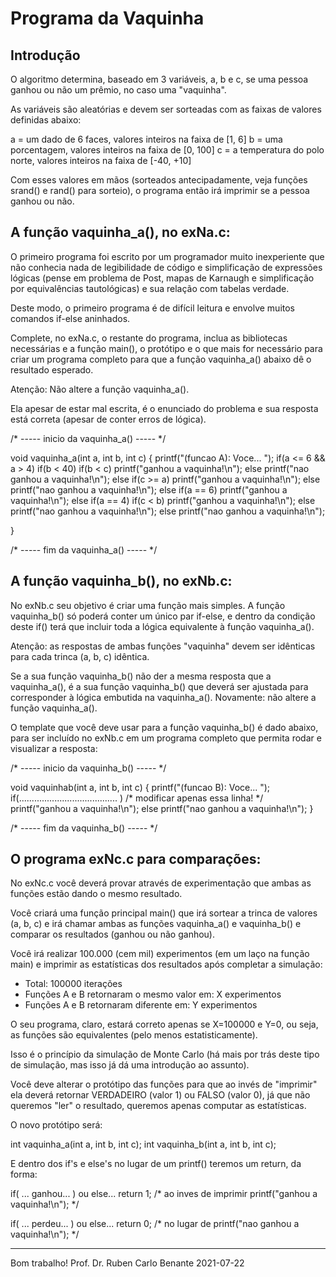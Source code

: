 # Programa da Vaquinha




## Introdução

O algoritmo determina, baseado em 3 variáveis, a, b e c, se uma pessoa ganhou ou não um prêmio, no caso uma "vaquinha".

As variáveis são aleatórias e devem ser sorteadas com as faixas de valores definidas abaixo:

a = um dado de 6 faces, valores inteiros na faixa de [1, 6]
b = uma porcentagem, valores inteiros na faixa de [0, 100]
c = a temperatura do polo norte, valores inteiros na faixa de [-40, +10]


Com esses valores em mãos (sorteados antecipadamente, veja funções srand() e rand() para sorteio), o programa então irá imprimir se a pessoa ganhou ou não.




## A função vaquinha_a(), no exNa.c:

O primeiro programa foi escrito por um programador muito inexperiente que não conhecia nada de legibilidade de código e simplificação de expressões lógicas (pense em problema de Post, mapas de Karnaugh e simplificação por equivalências tautológicas) e sua relação com tabelas verdade.


Deste modo, o primeiro programa é de difícil leitura e envolve muitos comandos if-else aninhados.


Complete, no exNa.c, o restante do programa, inclua as bibliotecas necessárias e a função main(), o protótipo e o que mais for necessário para criar um programa completo para que a função vaquinha_a() abaixo dê o resultado esperado.


Atenção: Não altere a função vaquinha_a().

Ela apesar de estar mal escrita, é o enunciado do problema e sua resposta está correta (apesar de conter erros de lógica).



/* ----- inicio da vaquinha_a() ----- */

void vaquinha_a(int a, int b, int c)
{
    printf("(funcao A): Voce... ");
    if(a <= 6 && a > 4)
        if(b < 40)
            if(b < c)
                printf("ganhou a vaquinha!\n");
            else
                printf("nao ganhou a vaquinha!\n");
        else
            if(c >= a)
                printf("ganhou a vaquinha!\n");
            else
                printf("nao ganhou a vaquinha!\n");
    else
        if(a == 6)
            printf("ganhou a vaquinha!\n");
        else
            if(a == 4)
                if(c < b)
                    printf("ganhou a vaquinha!\n");
                else
                    printf("nao ganhou a vaquinha!\n");
            else
                printf("nao ganhou a vaquinha!\n");

}

/* ----- fim da vaquinha_a() ----- */




## A função vaquinha_b(), no exNb.c:


No exNb.c seu objetivo é criar uma função mais simples. A função vaquinha_b() só poderá conter um único par if-else, e dentro da condição deste if() terá que incluir toda a lógica equivalente à função vaquinha_a().

Atenção: as respostas de ambas funções "vaquinha" devem ser idênticas para cada trinca (a, b, c) idêntica.

Se a sua função vaquinha_b() não der a mesma resposta que a vaquinha_a(), é a sua função vaquinha_b() que deverá ser ajustada para corresponder à lógica embutida na vaquinha_a(). Novamente: não altere a função vaquinha_a().


O template que você deve usar para a função vaquinha_b() é dado abaixo, para ser incluído no exNb.c em um programa completo que permita rodar e visualizar a resposta:



/* ----- inicio da vaquinha_b() ----- */


void vaquinhab(int a, int b, int c)
{
    printf("(funcao B): Voce... ");
    if(....................................... )  /* modificar apenas essa linha! */
        printf("ganhou a vaquinha!\n");
    else
        printf("nao ganhou a vaquinha!\n");
}

/* ----- fim da vaquinha_b() ----- */




## O programa exNc.c para comparações:


No exNc.c você deverá provar através de experimentação que ambas as funções estão dando o mesmo resultado.


Você criará uma função principal main() que irá sortear a trinca de valores (a, b, c) e irá chamar ambas as funções vaquinha_a() e vaquinha_b() e comparar os resultados (ganhou ou não ganhou).

Você irá realizar 100.000 (cem mil) experimentos (em um laço na função main) e imprimir as estatísticas dos resultados após completar a simulação:


* Total: 100000 iterações
* Funções A e B retornaram o mesmo valor em: X experimentos
* Funções A e B retornaram diferente em: Y experimentos


O seu programa, claro, estará correto apenas se X=100000 e Y=0, ou seja, as funções são equivalentes (pelo menos estatisticamente).


Isso é o princípio da simulação de Monte Carlo (há mais por trás deste tipo de simulação, mas isso já dá uma introdução ao assunto).


Você deve alterar o protótipo das funções para que ao invés de "imprimir" ela deverá retornar VERDADEIRO (valor 1) ou FALSO (valor 0), já que não queremos "ler" o resultado, queremos apenas computar as estatísticas.

O novo protótipo será:

int vaquinha_a(int a, int b, int c);
int vaquinha_b(int a, int b, int c);

E dentro dos if's e else's no lugar de um printf() teremos um return, da forma:

if( ... ganhou... ) ou else...
    return 1; /* ao inves de imprimir printf("ganhou a vaquinha!\n"); */

if( ... perdeu... ) ou else...
    return 0; /* no lugar de printf("nao ganhou a vaquinha!\n"); */




---

Bom trabalho!
Prof. Dr. Ruben Carlo Benante
2021-07-22

